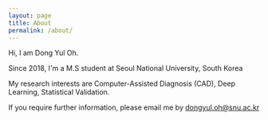 ```yaml
---
layout: page
title: About
permalink: /about/
---
```


Hi, I am Dong Yul Oh.

Since 2018, I'm a M.S student at Seoul National University, South Korea

My research interests are Computer-Assisted Diagnosis (CAD), Deep Learning, Statistical Validation.

If you require further information, please email me by dongyul.oh@snu.ac.kr